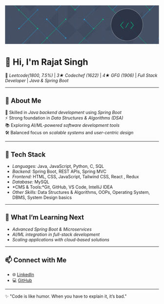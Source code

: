 ![Banner](./1693030803705.jpg)

# 👋 Hi, I'm Rajat Singh  

🚀 *Leetcode(1800, 7.5%)* | *3★ Codechef (1622)* | *4★ GFG (1906)* | *Full Stack Developer* | *Java & Spring Boot* 

---

## 🔹 About Me  

🚀 Skilled in *Java backend development* using *Spring Boot*   
⚡ Strong foundation in *Data Structures & Algorithms (DSA)*  
📚 Exploring *AI/ML-powered software development tools*  
🛠 Balanced focus on *scalable systems* and *user-centric design*  

---

## 🔧 Tech Stack  

- *Languages:* Java, JavaScript, Python, C, SQL  
- *Backend:* Spring Boot, REST APIs, Spring MVC 
- *Frontend:* HTML, CSS, JavaScript, Tailwind CSS, React , Redux 
- *Database:* MySQL  
- *CMS & Tools:*Git, GitHub, VS Code, IntelliJ IDEA  
- *Other Skills:* Data Structures & Algorithms, OOPs, Operating System, DBMS, System Design basics  

---

## 🌱 What I’m Learning Next  

- *Advanced Spring Boot & Microservices*  
- *AI/ML integration in full-stack development*  
- *Scaling applications with cloud-based solutions*   

---

## 📫 Connect with Me  
- 🌐 [LinkedIn](https://www.linkedin.com/in/rajat-singh-144b1a250/)    
- 💻 [GitHub](https://github.com/Rajat3254)  

---

✨ "Code is like humor. When you have to explain it, it’s bad."
